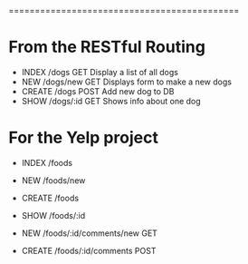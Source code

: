 ============================================
# From the RESTful Routing
*  INDEX	/dogs		GET		Display a list of all dogs
* NEW		/dogs/new	GET		Displays form to make a new dogs
* CREATE	/dogs		POST	Add new dog to DB
* SHOW	/dogs/:id	GET		Shows info about one dog

# For the Yelp project
* INDEX 	/foods
* NEW		/foods/new
* CREATE	/foods
* SHOW	/foods/:id

* NEW		/foods/:id/comments/new		GET
* CREATE	/foods/:id/comments			POST